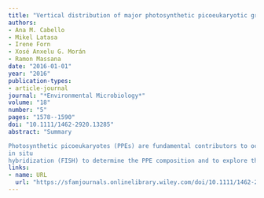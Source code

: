 ```yaml
---
title: "Vertical distribution of major photosynthetic picoeukaryotic groups in stratified marine waters"
authors:
- Ana M. Cabello
- Mikel Latasa
- Irene Forn
- Xosé Anxelu G. Morán
- Ramon Massana
date: "2016-01-01"
year: "2016"
publication-types:
- article-journal
journal: "*Environmental Microbiology*"
volume: "18"
number: "5"
pages: "1578--1590"
doi: "10.1111/1462-2920.13285"
abstract: "Summary

Photosynthetic picoeukaryotes (PPEs) are fundamental contributors to oceanic primary production and form diverse communities dominated by prymnesiophytes, chlorophytes, pelagophytes and chrysophytes. Here, we studied the vertical distribution of these major groups in two offshore regions of the northern Iberian Peninsula during summer stratification. We performed a fine‐scale vertical sampling (every ∼2 m) across the DCM and used fluorescence
in situ
hybridization (FISH) to determine the PPE composition and to explore the possible segregation of target groups in the light, nutrient and temperature gradients. Chlorophytes, pelagophytes and prymnesiophytes, in this order of abundance, accounted for the total PPEs recorded by flow cytometry in the Avilés canyon, and for more than half in the Galicia Bank, whereas chrysophytes were undetected. Among the three detected groups, often the prymnesiophytes were dominant in biomass. In general, all groups were present throughout the water column with abundance peaks around the DCM, but their distributions differed: pelagophytes were located deeper than the other two groups, chlorophytes presented two peaks and prymnesiophytes exhibited surface abundances comparable to those at the DCM. This study offers first indications that the vertical distribution of different PPE groups is heterogeneous within the DCM."
links:
- name: URL
  url: "https://sfamjournals.onlinelibrary.wiley.com/doi/10.1111/1462-2920.13285"
---
```

